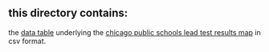 ## this directory contains:
the [data table](https://fusiontables.google.com/DataSource?docid=1BbJaE_Ilj3Mp-E8XOP6qCIkZ4X-OvpID3yfD6Uan) underlying the [chicago public schools lead test results map](http://cps.edu/ScriptLibrary/MAP-LeadTesting/index.html) in csv format.